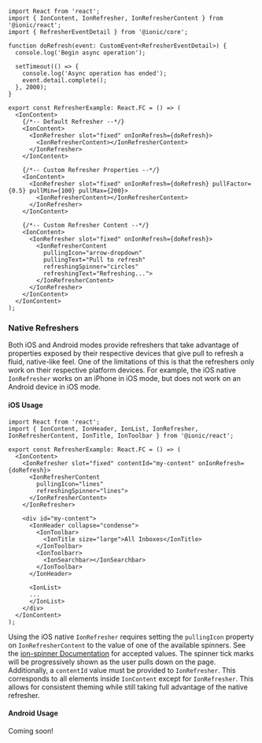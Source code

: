 ```tsx
import React from 'react';
import { IonContent, IonRefresher, IonRefresherContent } from '@ionic/react';
import { RefresherEventDetail } from '@ionic/core';

function doRefresh(event: CustomEvent<RefresherEventDetail>) {
  console.log('Begin async operation');

  setTimeout(() => {
    console.log('Async operation has ended');
    event.detail.complete();
  }, 2000);
}

export const RefresherExample: React.FC = () => (
  <IonContent>
    {/*-- Default Refresher --*/}
    <IonContent>
      <IonRefresher slot="fixed" onIonRefresh={doRefresh}>
        <IonRefresherContent></IonRefresherContent>
      </IonRefresher>
    </IonContent>

    {/*-- Custom Refresher Properties --*/}
    <IonContent>
      <IonRefresher slot="fixed" onIonRefresh={doRefresh} pullFactor={0.5} pullMin={100} pullMax={200}>
        <IonRefresherContent></IonRefresherContent>
      </IonRefresher>
    </IonContent>

    {/*-- Custom Refresher Content --*/}
    <IonContent>
      <IonRefresher slot="fixed" onIonRefresh={doRefresh}>
        <IonRefresherContent
          pullingIcon="arrow-dropdown"
          pullingText="Pull to refresh"
          refreshingSpinner="circles"
          refreshingText="Refreshing...">
        </IonRefresherContent>
      </IonRefresher>
    </IonContent>
  </IonContent>
);

```

### Native Refreshers

Both iOS and Android modes provide refreshers that take advantage of properties exposed by their respective devices that give pull to refresh a fluid, native-like feel. One of the limitations of this is that the refreshers only work on their respective platform devices. For example, the iOS native `IonRefresher` works on an iPhone in iOS mode, but does not work on an Android device in iOS mode.

#### iOS Usage

```tsx
import React from 'react';
import { IonContent, IonHeader, IonList, IonRefresher, IonRefresherContent, IonTitle, IonToolbar } from '@ionic/react';

export const RefresherExample: React.FC = () => (
  <IonContent>
    <IonRefresher slot="fixed" contentId="my-content" onIonRefresh={doRefresh}>
      <IonRefresherContent
        pullingIcon="lines"
        refreshingSpinner="lines">
      </IonRefresherContent>
    </IonRefresher>
    
    <div id="my-content">
      <IonHeader collapse="condense">
        <IonToolbar>
          <IonTitle size="large">All Inboxes</IonTitle>
        </IonToolbar>
        <IonToolbarr>
          <IonSearchbar></IonSearchbar>
        </IonToolbar>
      </IonHeader>
  
      <IonList>
      ...
      </IonList>
    </div>
  </IonContent>
);
```

Using the iOS native `IonRefresher` requires setting the `pullingIcon` property on `IonRefresherContent` to the value of one of the available spinners. See the [ion-spinner Documentation](https://ionicframework.com/docs/api/spinner#properties) for accepted values. The spinner tick marks will be progressively shown as the user pulls down on the page. Additionally, a `contentId` value must be provided to `IonRefresher`. This corresponds to all elements inside `IonContent` except for `IonRefresher`. This allows for consistent theming while still taking full advantage of the native refresher.

#### Android Usage

Coming soon!